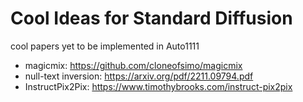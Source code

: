 # Cool Ideas for Standard Diffusion
cool papers yet to be implemented in Auto1111  
- magicmix: https://github.com/cloneofsimo/magicmix
- null-text inversion: https://arxiv.org/pdf/2211.09794.pdf
- InstructPix2Pix: https://www.timothybrooks.com/instruct-pix2pix
